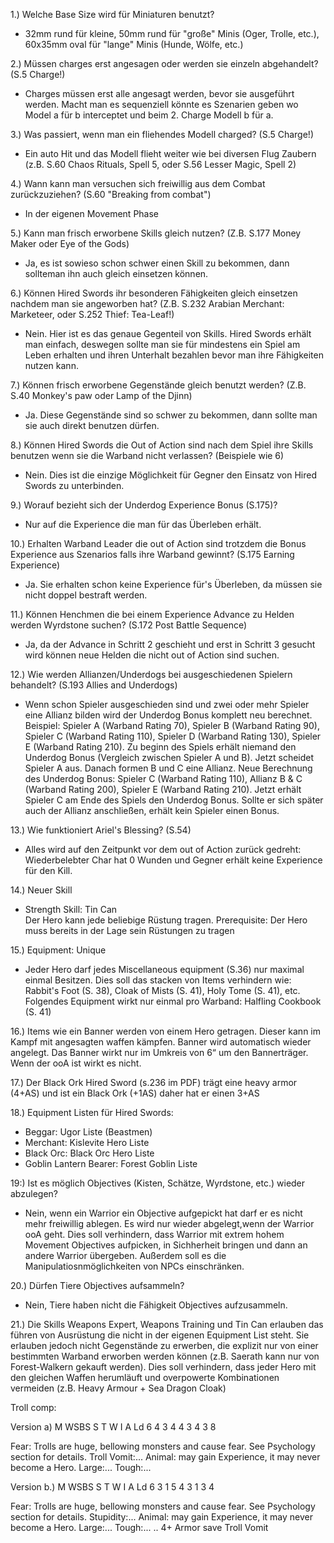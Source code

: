 1.) Welche Base Size wird für Miniaturen benutzt?
 - 32mm rund für kleine, 50mm rund für "große" Minis (Oger, Trolle, etc.), 60x35mm oval für "lange" Minis (Hunde, Wölfe, etc.)

2.) Müssen charges erst angesagen oder werden sie einzeln abgehandelt? (S.5 Charge!)
 - Charges müssen erst alle angesagt werden, bevor sie ausgeführt werden. Macht man es sequenziell könnte es Szenarien geben wo Model a für b interceptet und beim 2. Charge Modell b für a.

3.) Was passiert, wenn man ein fliehendes Modell charged? (S.5 Charge!) 
 - Ein auto Hit und das Modell flieht weiter wie bei diversen Flug Zaubern (z.B. S.60 Chaos Rituals, Spell 5, oder S.56 Lesser Magic, Spell 2)

4.) Wann kann man versuchen sich freiwillig aus dem Combat zurückzuziehen? (S.60 "Breaking from combat") 
 - In der eigenen Movement Phase

5.) Kann man frisch erworbene Skills gleich nutzen? (Z.B. S.177 Money Maker oder Eye of the Gods)
 - Ja, es ist sowieso schon schwer einen Skill zu bekommen, dann sollteman ihn auch gleich einsetzen können.

6.) Können Hired Swords ihr besonderen Fähigkeiten gleich einsetzen nachdem man sie angeworben hat? (Z.B. S.232 Arabian Merchant: Marketeer, oder S.252 Thief: Tea-Leaf!)
 - Nein. Hier ist es das genaue Gegenteil von Skills. Hired Swords erhält man einfach, deswegen sollte man sie für mindestens ein Spiel am Leben erhalten und ihren Unterhalt bezahlen bevor man ihre Fähigkeiten nutzen kann.
 
7.) Können frisch erworbene Gegenstände gleich benutzt werden? (Z.B. S.40 Monkey's paw oder Lamp of the Djinn)
 - Ja. Diese Gegenstände sind so schwer zu bekommen, dann sollte man sie auch direkt benutzen dürfen.

8.) Können Hired Swords die Out of Action sind nach dem Spiel ihre Skills benutzen wenn sie die Warband nicht verlassen? (Beispiele wie 6)
 - Nein. Dies ist die einzige Möglichkeit für Gegner den Einsatz von Hired Swords zu unterbinden.

9.) Worauf bezieht sich der Underdog Experience Bonus (S.175)? 
 - Nur auf die Experience die man für das Überleben erhält.
 
10.) Erhalten Warband Leader die out of Action sind trotzdem die Bonus Experience aus Szenarios falls ihre Warband gewinnt? (S.175 Earning Experience) 
 - Ja. Sie erhalten schon keine Experience für's Überleben, da müssen sie nicht doppel bestraft werden.

11.) Können Henchmen die bei einem Experience Advance zu Helden werden Wyrdstone suchen? (S.172 Post Battle Sequence)
 - Ja, da der Advance in Schritt 2 geschieht und erst in Schritt 3 gesucht wird können neue Helden die nicht out of Action sind suchen.

12.) Wie werden Allianzen/Underdogs bei ausgeschiedenen Spielern behandelt? (S.193 Allies and Underdogs)
 - Wenn schon Spieler ausgeschieden sind und zwei oder mehr Spieler eine Allianz bilden wird der Underdog Bonus komplett neu berechnet. Beispiel: Spieler A (Warband Rating 70), Spieler B (Warband Rating 90), Spieler C (Warband Rating 110), Spieler D (Warband Rating 130), Spieler E (Warband Rating 210). Zu beginn des Spiels erhält niemand den Underdog Bonus (Vergleich zwischen Spieler A und B). Jetzt scheidet Spieler A aus. Danach formen B und C eine Allianz. Neue Berechnung des Underdog Bonus: Spieler C (Warband Rating 110), Allianz B & C (Warband Rating 200), Spieler E (Warband Rating 210). Jetzt erhält Spieler C am Ende des Spiels den Underdog Bonus. Sollte er sich später auch der Allianz anschließen, erhält kein Spieler einen Bonus.

13.) Wie funktioniert Ariel's Blessing? (S.54)
 - Alles wird auf den Zeitpunkt vor dem out of Action zurück gedreht: Wiederbelebter Char hat 0 Wunden und Gegner erhält keine Experience für den Kill.

14.) Neuer Skill  
 - Strength Skill: Tin Can  
 Der Hero kann jede beliebige Rüstung tragen.
 Prerequisite: Der Hero muss bereits in der Lage sein Rüstungen zu tragen

15.) Equipment: Unique
 - Jeder Hero darf jedes Miscellaneous equipment (S.36) nur maximal einmal Besitzen. Dies soll das stacken von Items verhindern wie: Rabbit's Foot (S. 38), Cloak of Mists (S. 41), Holy Tome (S. 41), etc. Folgendes Equipment wirkt nur einmal pro Warband: Halfling Cookbook (S. 41)

16.) Items wie ein Banner werden von einem Hero getragen. Dieser kann im Kampf mit angesagten waffen kämpfen. Banner wird automatisch wieder angelegt. Das Banner wirkt nur im Umkreis von 6“ um den Bannerträger. Wenn der ooA ist wirkt es nicht.  

17.) Der Black Ork Hired Sword (s.236 im PDF) trägt eine heavy armor (4+AS) und ist ein Black Ork (+1AS) daher hat er einen 3+AS

18.) Equipment Listen für Hired Swords:  
 - Beggar: Ugor Liste (Beastmen)  
 - Merchant: Kislevite Hero Liste  
 - Black Orc: Black Orc Hero Liste  
 - Goblin Lantern Bearer: Forest Goblin Liste  
 
19:) Ist es möglich Objectives (Kisten, Schätze, Wyrdstone, etc.) wieder abzulegen?  
 - Nein, wenn ein Warrior ein Objective aufgepickt hat darf er es nicht mehr freiwillig ablegen. Es wird nur wieder abgelegt,wenn der Warrior ooA geht. Dies soll verhindern, dass Warrior mit extrem hohem Movement Objectives aufpicken, in Sichherheit bringen und dann an andere Warrior übergeben. Außerdem soll es die Manipulatiosnmöglichkeiten von NPCs einschränken.  
 
20.) Dürfen Tiere Objectives aufsammeln?
 - Nein, Tiere haben nicht die Fähigkeit Objectives aufzusammeln.  
 
21.) Die Skills Weapons Expert, Weapons Training und Tin Can erlauben das führen von Ausrüstung die nicht in der eigenen Equipment List steht. Sie erlauben jedoch nicht Gegenstände zu erwerben, die explizit nur von einer bestimmten Warband erworben werden können (z.B. Saerath kann nur von Forest-Walkern gekauft werden). Dies soll verhindern, dass jeder Hero mit den gleichen Waffen herumläuft und overpowerte Kombinationen vermeiden (z.B. Heavy Armour + Sea Dragon Cloak)

Troll comp:

Version a) 
M WSBS S T W I A Ld
6 4 3 4 4 3 4 3 8

Fear: Trolls are huge, bellowing monsters and cause 
fear. See Psychology section for details. 
Troll Vomit:... 
Animal: may gain Experience, it may never 
become a Hero. 
Large:... 
Tough:... 

Version b.) 
M WSBS S T W I A Ld
6 3 1 5 4 3 1 3 4

Fear: Trolls are huge, bellowing monsters and cause 
fear. See Psychology section for details. 
Stupidity:... 
Animal: may gain Experience, it may never 
become a Hero. 
Large:... 
Tough:... .. 
4+ Armor save
Troll Vomit
